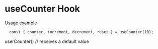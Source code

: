 # useCounter Hook

Usage example

```
  const { counter, increment, decrement, reset } = useCounter(10);
```

userCounter() // receives a default value
